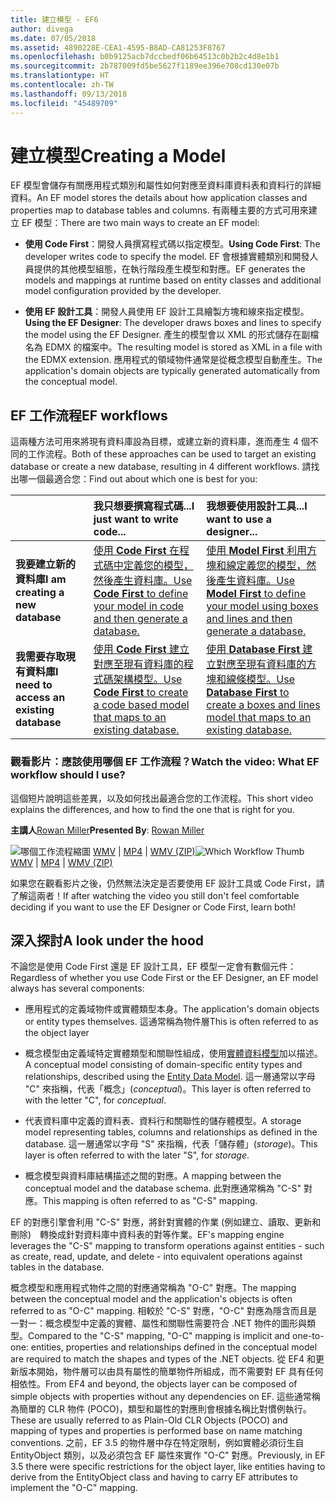 ```yaml
---
title: 建立模型 - EF6
author: divega
ms.date: 07/05/2018
ms.assetid: 4890228E-CEA1-4595-B8AD-CA81253F8767
ms.openlocfilehash: b0b9125acb7dccbedf06b64513c0b2b2c4d8e1b1
ms.sourcegitcommit: 2b787009fd5be5627f1189ee396e708cd130e07b
ms.translationtype: HT
ms.contentlocale: zh-TW
ms.lasthandoff: 09/13/2018
ms.locfileid: "45489709"
---
```

# <a name="creating-a-model"></a><span data-ttu-id="8cc80-102">建立模型</span><span class="sxs-lookup"><span data-stu-id="8cc80-102">Creating a Model</span></span>

<span data-ttu-id="8cc80-103">EF 模型會儲存有關應用程式類別和屬性如何對應至資料庫資料表和資料行的詳細資料。</span><span class="sxs-lookup"><span data-stu-id="8cc80-103">An EF model stores the details about how application classes and properties map to database tables and columns.</span></span> <span data-ttu-id="8cc80-104">有兩種主要的方式可用來建立 EF 模型：</span><span class="sxs-lookup"><span data-stu-id="8cc80-104">There are two main ways to create an EF model:</span></span>

- <span data-ttu-id="8cc80-105">**使用 Code First**：開發人員撰寫程式碼以指定模型。</span><span class="sxs-lookup"><span data-stu-id="8cc80-105">**Using Code First**: The developer writes code to specify the model.</span></span> <span data-ttu-id="8cc80-106">EF 會根據實體類別和開發人員提供的其他模型組態，在執行階段產生模型和對應。</span><span class="sxs-lookup"><span data-stu-id="8cc80-106">EF generates the models and mappings at runtime based on entity classes and additional model configuration provided by the developer.</span></span>

- <span data-ttu-id="8cc80-107">**使用 EF 設計工具**：開發人員使用 EF 設計工具繪製方塊和線來指定模型。</span><span class="sxs-lookup"><span data-stu-id="8cc80-107">**Using the EF Designer**: The developer draws boxes and lines to specify the model using the EF Designer.</span></span> <span data-ttu-id="8cc80-108">產生的模型會以 XML 的形式儲存在副檔名為 EDMX 的檔案中。</span><span class="sxs-lookup"><span data-stu-id="8cc80-108">The resulting model is stored as XML in a file with the EDMX extension.</span></span> <span data-ttu-id="8cc80-109">應用程式的領域物件通常是從概念模型自動產生。</span><span class="sxs-lookup"><span data-stu-id="8cc80-109">The application's domain objects are typically generated automatically from the conceptual model.</span></span>

## <a name="ef-workflows"></a><span data-ttu-id="8cc80-110">EF 工作流程</span><span class="sxs-lookup"><span data-stu-id="8cc80-110">EF workflows</span></span>

<span data-ttu-id="8cc80-111">這兩種方法可用來將現有資料庫設為目標，或建立新的資料庫，進而產生 4 個不同的工作流程。</span><span class="sxs-lookup"><span data-stu-id="8cc80-111">Both of these approaches can be used to target an existing database or create a new database, resulting in 4 different workflows.</span></span>
<span data-ttu-id="8cc80-112">請找出哪一個最適合您：</span><span class="sxs-lookup"><span data-stu-id="8cc80-112">Find out about which one is best for you:</span></span>  

|                                           | <span data-ttu-id="8cc80-113">我只想要撰寫程式碼...</span><span class="sxs-lookup"><span data-stu-id="8cc80-113">I just want to write code...</span></span>                                                                                                                   | <span data-ttu-id="8cc80-114">我想要使用設計工具...</span><span class="sxs-lookup"><span data-stu-id="8cc80-114">I want to use a designer...</span></span>                                                                                                                        |
|:------------------------------------------|:-----------------------------------------------------------------------------------------------------------------------------------------------|:---------------------------------------------------------------------------------------------------------------------------------------------------|
| <span data-ttu-id="8cc80-115">**我要建立新的資料庫**</span><span class="sxs-lookup"><span data-stu-id="8cc80-115">**I am creating a new database**</span></span>          | [<span data-ttu-id="8cc80-116">使用 **Code First** 在程式碼中定義您的模型，然後產生資料庫。</span><span class="sxs-lookup"><span data-stu-id="8cc80-116">Use **Code First** to define your model in code and then generate a database.</span></span>](~/ef6/modeling/code-first/workflows/new-database.md)           | [<span data-ttu-id="8cc80-117">使用 **Model First** 利用方塊和線定義您的模型，然後產生資料庫。</span><span class="sxs-lookup"><span data-stu-id="8cc80-117">Use **Model First** to define your model using boxes and lines and then generate a database.</span></span>](~/ef6/modeling/designer/workflows/model-first.md)   |
| <span data-ttu-id="8cc80-118">**我需要存取現有資料庫**</span><span class="sxs-lookup"><span data-stu-id="8cc80-118">**I need to access an existing database**</span></span> | [<span data-ttu-id="8cc80-119">使用 **Code First** 建立對應至現有資料庫的程式碼架構模型。</span><span class="sxs-lookup"><span data-stu-id="8cc80-119">Use **Code First** to create a code based model that maps to an existing database.</span></span>](~/ef6/modeling/code-first/workflows/existing-database.md) | [<span data-ttu-id="8cc80-120">使用 **Database First** 建立對應至現有資料庫的方塊和線條模型。</span><span class="sxs-lookup"><span data-stu-id="8cc80-120">Use **Database First** to create a boxes and lines model that maps to an existing database.</span></span>](~/ef6/modeling/designer/workflows/database-first.md) |

### <a name="watch-the-video-what-ef-workflow-should-i-use"></a><span data-ttu-id="8cc80-121">觀看影片：應該使用哪個 EF 工作流程？</span><span class="sxs-lookup"><span data-stu-id="8cc80-121">Watch the video: What EF workflow should I use?</span></span>

<span data-ttu-id="8cc80-122">這個短片說明這些差異，以及如何找出最適合您的工作流程。</span><span class="sxs-lookup"><span data-stu-id="8cc80-122">This short video explains the differences, and how to find the one that is right for you.</span></span>

<span data-ttu-id="8cc80-123">**主講人**[Rowan Miller](http://romiller.com/)</span><span class="sxs-lookup"><span data-stu-id="8cc80-123">**Presented By**: [Rowan Miller](http://romiller.com/)</span></span>

<span data-ttu-id="8cc80-124">![哪個工作流程縮圖](../media/whichworkflow-thumb.png) [WMV](http://download.microsoft.com/download/8/F/8/8F81F4CD-3678-4229-8D79-0C63FFA3C595/HDI_ITPro_Technet_winvideo_ChoseYourWorkflow.wmv) | [MP4](http://download.microsoft.com/download/8/F/8/8F81F4CD-3678-4229-8D79-0C63FFA3C595/HDI_ITPro_Technet_mp4video_ChoseYourWorkflow.m4v) | [WMV (ZIP)](http://download.microsoft.com/download/8/F/8/8F81F4CD-3678-4229-8D79-0C63FFA3C595/HDI_ITPro_Technet_winvideo_ChoseYourWorkflow.zip)</span><span class="sxs-lookup"><span data-stu-id="8cc80-124">![Which Workflow Thumb](../media/whichworkflow-thumb.png) [WMV](http://download.microsoft.com/download/8/F/8/8F81F4CD-3678-4229-8D79-0C63FFA3C595/HDI_ITPro_Technet_winvideo_ChoseYourWorkflow.wmv) | [MP4](http://download.microsoft.com/download/8/F/8/8F81F4CD-3678-4229-8D79-0C63FFA3C595/HDI_ITPro_Technet_mp4video_ChoseYourWorkflow.m4v) | [WMV (ZIP)](http://download.microsoft.com/download/8/F/8/8F81F4CD-3678-4229-8D79-0C63FFA3C595/HDI_ITPro_Technet_winvideo_ChoseYourWorkflow.zip)</span></span>

<span data-ttu-id="8cc80-125">如果您在觀看影片之後，仍然無法決定是否要使用 EF 設計工具或 Code First，請了解這兩者！</span><span class="sxs-lookup"><span data-stu-id="8cc80-125">If after watching the video you still don't feel comfortable deciding if you want to use the EF Designer or Code First, learn both!</span></span>

## <a name="a-look-under-the-hood"></a><span data-ttu-id="8cc80-126">深入探討</span><span class="sxs-lookup"><span data-stu-id="8cc80-126">A look under the hood</span></span>

<span data-ttu-id="8cc80-127">不論您是使用 Code First 還是 EF 設計工具，EF 模型一定會有數個元件：</span><span class="sxs-lookup"><span data-stu-id="8cc80-127">Regardless of whether you use Code First or the EF Designer, an EF model always has several components:</span></span>

- <span data-ttu-id="8cc80-128">應用程式的定義域物件或實體類型本身。</span><span class="sxs-lookup"><span data-stu-id="8cc80-128">The application's domain objects or entity types themselves.</span></span> <span data-ttu-id="8cc80-129">這通常稱為物件層</span><span class="sxs-lookup"><span data-stu-id="8cc80-129">This is often referred to as the object layer</span></span>

- <span data-ttu-id="8cc80-130">概念模型由定義域特定實體類型和關聯性組成，使用[實體資料模型](~/ef6/resources/glossary.md#entity-data-model)加以描述。</span><span class="sxs-lookup"><span data-stu-id="8cc80-130">A conceptual model consisting of domain-specific entity types and relationships, described using the [Entity Data Model](~/ef6/resources/glossary.md#entity-data-model).</span></span> <span data-ttu-id="8cc80-131">這一層通常以字母 "C" 來指稱，代表「概念」(_conceptual_)。</span><span class="sxs-lookup"><span data-stu-id="8cc80-131">This layer is often referred to with the letter "C", for _conceptual_.</span></span>

- <span data-ttu-id="8cc80-132">代表資料庫中定義的資料表、資料行和關聯性的儲存體模型。</span><span class="sxs-lookup"><span data-stu-id="8cc80-132">A storage model representing tables, columns and relationships as defined in the database.</span></span> <span data-ttu-id="8cc80-133">這一層通常以字母 "S" 來指稱，代表「儲存體」(_storage_)。</span><span class="sxs-lookup"><span data-stu-id="8cc80-133">This layer is often referred to with the later "S", for _storage_.</span></span>  

- <span data-ttu-id="8cc80-134">概念模型與資料庫結構描述之間的對應。</span><span class="sxs-lookup"><span data-stu-id="8cc80-134">A mapping between the conceptual model and the database schema.</span></span> <span data-ttu-id="8cc80-135">此對應通常稱為 "C-S" 對應。</span><span class="sxs-lookup"><span data-stu-id="8cc80-135">This mapping is often referred to as "C-S" mapping.</span></span>

<span data-ttu-id="8cc80-136">EF 的對應引擎會利用 "C-S" 對應，將針對實體的作業 (例如建立、讀取、更新和刪除)　轉換成針對資料庫中資料表的對等作業。</span><span class="sxs-lookup"><span data-stu-id="8cc80-136">EF's mapping engine leverages the "C-S" mapping to transform operations against entities - such as create, read, update, and delete - into equivalent operations against tables in the database.</span></span>

<span data-ttu-id="8cc80-137">概念模型和應用程式物件之間的對應通常稱為 "O-C" 對應。</span><span class="sxs-lookup"><span data-stu-id="8cc80-137">The mapping between the conceptual model and the application's objects is often referred to as "O-C" mapping.</span></span> <span data-ttu-id="8cc80-138">相較於 "C-S" 對應，"O-C" 對應為隱含而且是一對一：概念模型中定義的實體、屬性和關聯性需要符合 .NET 物件的圖形與類型。</span><span class="sxs-lookup"><span data-stu-id="8cc80-138">Compared to the "C-S" mapping, "O-C" mapping is implicit and one-to-one: entities, properties and relationships defined in the conceptual model are required to match the shapes and types of the .NET objects.</span></span> <span data-ttu-id="8cc80-139">從 EF4 和更新版本開始，物件層可以由具有屬性的簡單物件所組成，而不需要對 EF 具有任何相依性。</span><span class="sxs-lookup"><span data-stu-id="8cc80-139">From EF4 and beyond, the objects layer can be composed of simple objects with properties without any dependencies on EF.</span></span> <span data-ttu-id="8cc80-140">這些通常稱為簡單的 CLR 物件 (POCO)，類型和屬性的對應則會根據名稱比對慣例執行。</span><span class="sxs-lookup"><span data-stu-id="8cc80-140">These are usually referred to as Plain-Old CLR Objects (POCO) and mapping of types and properties is performed base on name matching conventions.</span></span> <span data-ttu-id="8cc80-141">之前，EF 3.5 的物件層中存在特定限制，例如實體必須衍生自 EntityObject 類別，以及必須包含 EF 屬性來實作 "O-C" 對應。</span><span class="sxs-lookup"><span data-stu-id="8cc80-141">Previously, in EF 3.5 there were specific restrictions for the object layer, like entities having to derive from the EntityObject class and having to carry EF attributes to implement the "O-C" mapping.</span></span>
